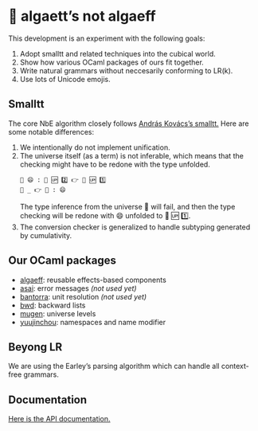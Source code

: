 # 🦠 algaett’s not algaeff

This development is an experiment with the following goals:
1. Adopt smalltt and related techniques into the cubical world.
2. Show how various OCaml packages of ours fit together.
3. Write natural grammars without neccesarily conforming to LR(k).
4. Use lots of Unicode emojis.

## Smalltt

The core NbE algorithm closely follows [András Kovács’s smalltt.](https://github.com/AndrasKovacs/smalltt)
Here are some notable differences:

1. We intentionally do not implement unification.
2. The universe itself (as a term) is not inferable, which means that the checking might have to be redone with the type unfolded.
   ```
   📌 😄 : 🌌 🆙 2️⃣ 👉 🌌 🆙 1️⃣
   📌 _ 👉 🌌 : 😄
   ```
   The type inference from the universe 🌌 will fail, and then the type checking will be redone with 😄 unfolded to 🌌 🆙 1️⃣.
3. The conversion checker is generalized to handle subtyping generated by cumulativity.

## Our OCaml packages

- [algaeff](https://redprl.org/algaeff/algaeff/Algaeff): reusable effects-based components
- [asai](https://redprl.org/asai/asai/Asai): error messages _(not used yet)_
- [bantorra](https://redprl.org/bantorra/bantorra): unit resolution _(not used yet)_
- [bwd](https://redprl.org/bwd/bwd/Bwd): backward lists
- [mugen](https://redprl.org/mugen/mugen/Mugen): universe levels
- [yuujinchou](https://redprl.org/yuujinchou/yuujinchou): namespaces and name modifier

## Beyong LR

We are using the Earley’s parsing algorithm which can handle all context-free grammars.

## Documentation

[Here is the API documentation.](https://redprl.org/algaett/algaett/)
